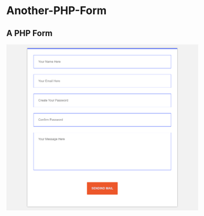# Another-PHP-Form
## A PHP Form
![Form](https://github.com/Angstromico/Another-PHP-Form/blob/master/Form-Capture.png)
